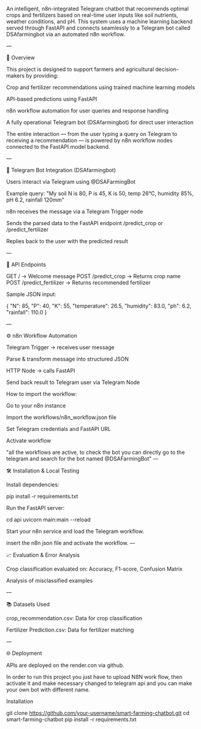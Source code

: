 An intelligent, n8n-integrated Telegram chatbot that recommends optimal crops and fertilizers based on real-time user inputs like soil nutrients, weather conditions, and pH. This system uses a machine learning backend served through FastAPI and connects seamlessly to a Telegram bot called DSAfarmingbot via an automated n8n workflow.

—

🧠 Overview

This project is designed to support farmers and agricultural decision-makers by providing:

Crop and fertilizer recommendations using trained machine learning models

API-based predictions using FastAPI

n8n workflow automation for user queries and response handling

A fully operational Telegram bot (DSAfarmingbot) for direct user interaction

The entire interaction — from the user typing a query on Telegram to receiving a recommendation — is powered by n8n workflow nodes connected to the FastAPI model backend.

—

🤖 Telegram Bot Integration (DSAfarmingbot)

Users interact via Telegram using @DSAFarmingBot

Example query: "My soil N is 80, P is 45, K is 50, temp 26°C, humidity 85%, pH 6.2, rainfall 120mm"

n8n receives the message via a Telegram Trigger node

Sends the parsed data to the FastAPI endpoint /predict_crop or /predict_fertilizer

Replies back to the user with the predicted result

—

🧪 API Endpoints


GET / → Welcome message
POST /predict_crop → Returns crop name
POST /predict_fertilizer → Returns recommended fertilizer

Sample JSON input:

{ "N": 85, "P": 40, "K": 55, "temperature": 26.5, "humidity": 83.0, "ph": 6.2, "rainfall": 110.0 }

—

⚙️ n8n Workflow Automation

Telegram Trigger → receives user message

Parse & transform message into structured JSON

HTTP Node → calls FastAPI

Send back result to Telegram user via Telegram Node

How to import the workflow:

Go to your n8n instance

Import the workflows/n8n_workflow.json file

Set Telegram credentials and FastAPI URL

Activate workflow

"all the workflows are active, to check the bot you can directly go to the telegram and search for the bot named @DSAFarmingBot"
—

🛠️ Installation & Local Testing

Install dependencies:

pip install -r requirements.txt

Run the FastAPI server:

cd api
uvicorn main:main --reload

Start your n8n service and load the Telegram workflow.

insert the n8n json file and activate the workflow.
—

📈 Evaluation & Error Analysis

Crop classification evaluated on: Accuracy, F1-score, Confusion Matrix

Analysis of misclassified examples


—

📚 Datasets Used

crop_recommendation.csv: Data for crop classification

Fertilizer Prediction.csv: Data for fertilizer matching

—

🌐 Deployment

APIs are deployed on the render.con via github.

In order to run this project you just have to upload N8N work flow, then activate it and make necessary changed to telegram api and you can make your own bot with different name.

Installation

git clone https://github.com/your-username/smart-farming-chatbot.git
cd smart-farming-chatbot
pip install -r requirements.txt

